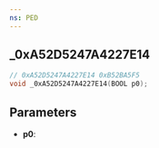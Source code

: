 ```yaml
---
ns: PED
---
```

## _0xA52D5247A4227E14

```c
// 0xA52D5247A4227E14 0xB52BA5F5
void _0xA52D5247A4227E14(BOOL p0);
```


## Parameters
* **p0**: 

